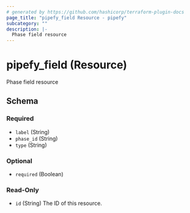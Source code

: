 ```yaml
---
# generated by https://github.com/hashicorp/terraform-plugin-docs
page_title: "pipefy_field Resource - pipefy"
subcategory: ""
description: |-
  Phase field resource
---
```


# pipefy_field (Resource)

Phase field resource



<!-- schema generated by tfplugindocs -->
## Schema

### Required

- `label` (String)
- `phase_id` (String)
- `type` (String)

### Optional

- `required` (Boolean)

### Read-Only

- `id` (String) The ID of this resource.
